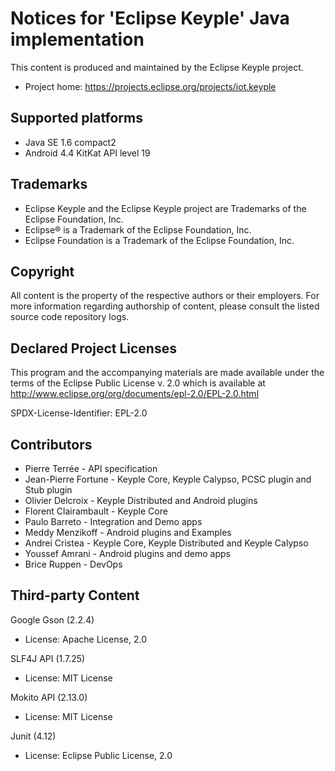 # Notices for 'Eclipse Keyple' Java implementation

This content is produced and maintained by the Eclipse Keyple project.

* Project home: https://projects.eclipse.org/projects/iot.keyple
 
## Supported platforms

* Java SE 1.6 compact2
* Android 4.4 KitKat API level 19

## Trademarks
 
* Eclipse Keyple and the Eclipse Keyple project are Trademarks of the Eclipse Foundation, Inc.
* Eclipse® is a Trademark of the Eclipse Foundation, Inc.
* Eclipse Foundation is a Trademark of the Eclipse Foundation, Inc.
 
## Copyright

All content is the property of the respective authors or their employers.
For more information regarding authorship of content, please consult the
listed source code repository logs.

## Declared Project Licenses

This program and the accompanying materials are made available under the terms
of the Eclipse Public License v. 2.0 which is available at
http://www.eclipse.org/org/documents/epl-2.0/EPL-2.0.html

SPDX-License-Identifier: EPL-2.0

## Contributors

* Pierre Terrée - API specification
* Jean-Pierre Fortune - Keyple Core, Keyple Calypso, PCSC plugin and Stub plugin
* Olivier Delcroix - Keyple Distributed and Android plugins
* Florent Clairambault - Keyple Core
* Paulo Barreto - Integration and Demo apps
* Meddy Menzikoff - Android plugins and Examples
* Andrei Cristea - Keyple Core, Keyple Distributed and Keyple Calypso
* Youssef Amrani - Android plugins and demo apps
* Brice Ruppen - DevOps
   
## Third-party Content

Google Gson (2.2.4)

* License: Apache License, 2.0

SLF4J API (1.7.25)

* License: MIT License

Mokito API (2.13.0)

* License: MIT License

Junit (4.12)

* License: Eclipse Public License, 2.0
